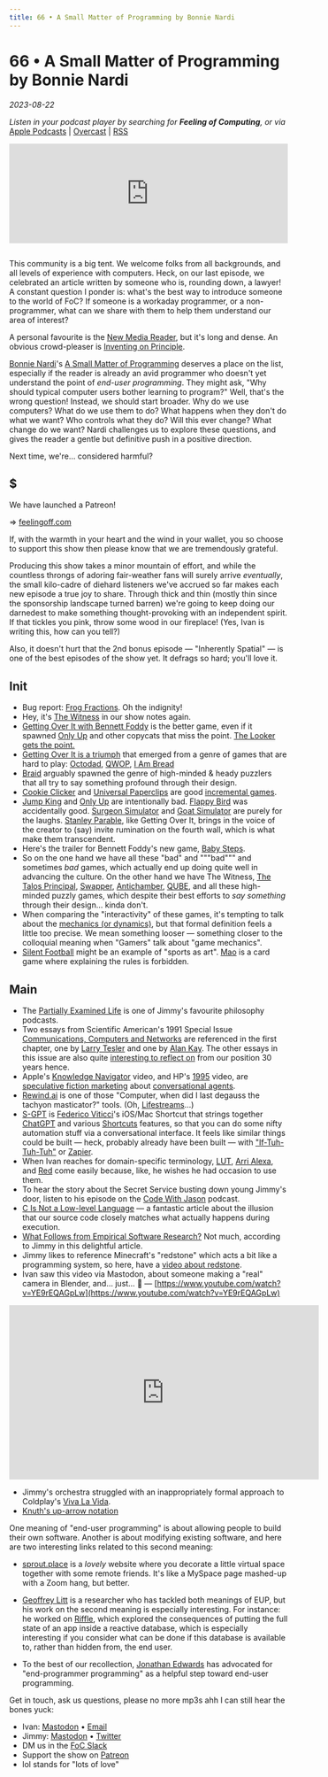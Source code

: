 ```yaml
---
title: 66 • A Small Matter of Programming by Bonnie Nardi
---
```


# 66 • A Small Matter of Programming by Bonnie Nardi

_2023-08-22_

_Listen in your podcast player by searching for **Feeling of Computing**, or via_ [Apple Podcasts](https://podcasts.apple.com/podcast/feeling-of-computing/id1265527976) \| [Overcast](https://overcast.fm/itunes1265527976) \| [RSS](https://omny.fm/shows/future-of-coding/playlists/podcast.rss)

<iframe src="https://omny.fm/shows/future-of-coding/a-small-matter-of-programming-by-bonnie-nardi/embed" width="100%" height="180" frameborder="0" style="margin-bottom: 1em"></iframe>

This community is a big tent. We welcome folks from all backgrounds, and all levels of experience with computers. Heck, on our last episode, we celebrated an article written by someone who is, rounding down, a lawyer! A constant question I ponder is: what's the best way to introduce someone to the world of FoC? If someone is a workaday programmer, or a non-programmer, what can we share with them to help them understand our area of interest?

A personal favourite is the [New Media Reader](https://mitpress.mit.edu/9780262232272/), but it's long and dense. An obvious crowd-pleaser is [Inventing on Principle](https://www.youtube.com/watch?v=PUv66718DII).

[Bonnie Nardi](https://en.wikipedia.org/wiki/Bonnie_Nardi)'s [A Small Matter of Programming](https://mitpress.mit.edu/9780262292368/a-small-matter-of-programming/) deserves a place on the list, especially if the reader is already an avid programmer who doesn't yet understand the point of _end-user programming_. They might ask, "Why should typical computer users bother learning to program?" Well, that's the wrong question! Instead, we should start broader. Why do we use computers? What do we use them to do? What happens when they don't do what we want? Who controls what they do? Will this ever change? What change do we want? Nardi challenges us to explore these questions, and gives the reader a gentle but definitive push in a positive direction.

Next time, we're… considered harmful?

## $

We have launched a Patreon!

=> [feelingoff.com](https://feelingoff.com)

If, with the warmth in your heart and the wind in your wallet, you so choose to support this show then please know that we are tremendously grateful.

Producing this show takes a minor mountain of effort, and while the countless throngs of adoring fair-weather fans will surely arrive _eventually_, the small kilo-cadre of diehard listeners we've accrued so far makes each new episode a true joy to share. Through thick and thin (mostly thin since the sponsorship landscape turned barren) we're going to keep doing our darnedest to make something thought-provoking with an independent spirit. If that tickles you pink, throw some wood in our fireplace! (Yes, Ivan is writing this, how can you tell?)

Also, it doesn't hurt that the 2nd bonus episode — "Inherently Spatial" — is one of the best episodes of the show yet. It defrags so hard; you'll love it.

## Init

- Bug report: [Frog Fractions](https://store.steampowered.com/app/1194840/Frog_Fractions_Game_of_the_Decade_Edition/). Oh the indignity!
- Hey, it's [The Witness](https://www.youtube.com/watch?v=T9AtV8FIzFI) in our show notes again.
- [Getting Over It with Bennett Foddy](https://en.wikipedia.org/wiki/Getting_Over_It_with_Bennett_Foddy) is the better game, even if it spawned [Only Up](https://www.youtube.com/watch?v=EVHF-vSK3wY) and other copycats that miss the point. [The Looker gets the point.](https://www.youtube.com/watch?v=oWHEmg7f8Lw)
- [Getting Over It is a triumph](https://youtu.be/DYjbCJXxWLg?t=473) that emerged from a genre of games that are hard to play: [Octodad](https://www.youtube.com/watch?v=QbjqsMqJZ6M&t=14s), [QWOP](https://www.youtube.com/watch?v=EmcMG4uxiHk), [I Am Bread](https://youtu.be/RjJjUu0WjFg?t=77)
- [Braid](https://store.steampowered.com/app/26800/Braid/) arguably spawned the genre of high-minded & heady puzzlers that all try to say something profound through their design.
- [Cookie Clicker](https://orteil.dashnet.org/cookieclicker/) and [Universal Paperclips](https://www.decisionproblem.com/paperclips/) are good [incremental games](https://en.wikipedia.org/wiki/Incremental_game).
- [Jump King](https://en.wikipedia.org/wiki/Jump_King) and [Only Up](https://en.wikipedia.org/wiki/Only_Up!) are intentionally bad. [Flappy Bird](https://en.wikipedia.org/wiki/Flappy_Bird) was accidentally good. [Surgeon Simulator](https://store.steampowered.com/app/233720/Surgeon_Simulator/) and [Goat Simulator](https://store.steampowered.com/app/265930/Goat_Simulator/) are purely for the laughs. [Stanley Parable](https://store.steampowered.com/app/1703340/The_Stanley_Parable_Ultra_Deluxe/), like Getting Over It, brings in the voice of the creator to (say) invite rumination on the fourth wall, which is what make them transcendent.
- Here's the trailer for Bennett Foddy's new game, [Baby Steps](https://www.youtube.com/watch?v=XBaOE-FpIBw).
- So on the one hand we have all these "bad" and """bad""" and sometimes _bad_ games, which actually end up doing quite well in advancing the culture. On the other hand we have The Witness, [The Talos Principal](https://store.steampowered.com/app/257510/The_Talos_Principle/), [Swapper](https://store.steampowered.com/app/231160/The_Swapper/), [Antichamber](https://store.steampowered.com/app/219890/Antichamber/), [QUBE](https://store.steampowered.com/app/1564220/QUBE_10th_Anniversary/), and all these high-minded puzzly games, which despite their best efforts to _say something_ through their design… kinda don't.
- When comparing the "interactivity" of these games, it's tempting to talk about the [mechanics (or dynamics)](https://en.wikipedia.org/wiki/MDA_framework), but that formal definition feels a little too precise. We mean something looser — something closer to the colloquial meaning when "Gamers" talk about "game mechanics".
- [Silent Football](https://www.reddit.com/r/silentfootball/comments/rro8r2/the_rules_of_silent_football/) might be an example of "sports as art". [Mao](<https://en.wikipedia.org/wiki/Mao_(card_game)>) is a card game where explaining the rules is forbidden.

## Main

- The [Partially Examined Life](https://partiallyexaminedlife.com) is one of Jimmy's favourite philosophy podcasts.
- Two essays from Scientific American's 1991 Special Issue [Communications, Computers and Networks](https://archive.org/details/communicationsco0000unse_p4x1/page/n3/mode/2up) are referenced in the first chapter, one by [Larry Tesler](https://en.wikipedia.org/wiki/Larry_Tesler) and one by [Alan Kay](https://en.wikipedia.org/wiki/Alan_Kay). The other essays in this issue are also quite [interesting to reflect on](https://feelingofcomputing.slack.com/archives/C5U3SEW6A/p1688074700726099) from our position 30 years hence.
- Apple's [Knowledge Navigator](https://www.youtube.com/watch?v=8mLqJNDWx-8) video, and HP's [1995](https://www.youtube.com/watch?v=pPKX5iuBvZg) video, are [speculative fiction marketing](http://worrydream.com/ABriefRantOnTheFutureOfInteractionDesign/) about [conversational agents](https://en.wikipedia.org/wiki/Dialogue_system).
- [Rewind.ai](https://www.rewind.ai) is one of those "Computer, when did I last degauss the tachyon masticator?" tools. (Oh, [Lifestreams](http://cs-www.cs.yale.edu/homes/freeman/lifestreams.html)…)
- [S-GPT](https://www.macstories.net/ios/introducing-s-gpt-a-shortcut-to-connect-openais-chatgpt-with-native-features-of-apples-operating-systems/) is [Federico Viticci](http://ticci.org)'s iOS/Mac Shortcut that strings together [ChatGPT](https://en.wikipedia.org/wiki/ChatGPT) and various [Shortcuts](<https://en.wikipedia.org/wiki/Shortcuts_(app)>) features, so that you can do some nifty automation stuff via a conversational interface. It feels like similar things could be built — heck, probably already have been built — with ["If-Tuh-Tuh-Tuh"](https://ifttt.com) or [Zapier](https://zapier.com).
- When Ivan reaches for domain-specific terminology, [LUT](https://en.wikipedia.org/wiki/3D_lookup_table), [Arri Alexa](https://en.wikipedia.org/wiki/Arri_Alexa), and [Red](https://en.wikipedia.org/wiki/Red_Digital_Cinema) come easily because, like, he wishes he had occasion to use them.
- To hear the story about the Secret Service busting down young Jimmy's door, listen to his episode on the [Code With Jason](https://www.codewithjason.com/podcast/13032809-186-jimmy-miller/) podcast.
- [C Is Not a Low-level Language](https://queue.acm.org/detail.cfm?id=3212479) — a fantastic article about the illusion that our source code closely matches what actually happens during execution.
- [What Follows from Empirical Software Research?](https://jimmyhmiller.github.io/empirical) Not much, according to Jimmy in this delightful article.
- Jimmy likes to reference Minecraft's "redstone" which acts a bit like a programming system, so here, have a [video about redstone](https://www.youtube.com/watch?v=ooL9nVQA6qU).
- Ivan saw this video via Mastodon, about someone making a "real" camera in Blender, and… just… 🤯 — [https://www.youtube.com/watch?v=YE9rEQAGpLw](https://www.youtube.com/watch?v=YE9rEQAGpLw)

<iframe width="560" height="315" src="https://www.youtube-nocookie.com/embed/YE9rEQAGpLw" frameborder="0" allow="autoplay; encrypted-media; picture-in-picture" allowfullscreen></iframe>

- Jimmy's orchestra struggled with an inappropriately formal approach to Coldplay's [Viva La Vida](https://www.youtube.com/watch?v=dvgZkm1xWPE).
- [Knuth's up-arrow notation](https://en.wikipedia.org/wiki/Knuth%27s_up-arrow_notation)

One meaning of "end-user programming" is about allowing people to build their own software. Another is about modifying existing software, and here are two interesting links related to this second meaning:

- [sprout.place](https://sprout.place) is a _lovely_ website where you decorate a little virtual space together with some remote friends. It's like a MySpace page mashed-up with a Zoom hang, but better.
- [Geoffrey Litt](https://www.geoffreylitt.com) is a researcher who has tackled both meanings of EUP, but his work on the second meaning is especially interesting. For instance: he worked on [Riffle](https://riffle.systems/essays/prelude/), which explored the consequences of putting the full state of an app inside a reactive database, which is especially interesting if you consider what can be done if this database is available to, rather than hidden from, the end user.

- To the best of our recollection, [Jonathan Edwards](https://www.subtext-lang.org/AboutMe.htm) has advocated for "end-programmer programming" as a helpful step toward end-user programming.

Get in touch, ask us questions, please no more mp3s ahh I can still hear the bones yuck:

- Ivan: [Mastodon](https://mastodon.social/@spiralganglion) • [Email](mailto:hello@feelingof.com?subject=Question%20from%20an%20FoC%20Listener)
- Jimmy: [Mastodon](https://hachyderm.io/@jimmyhmiller) • [Twitter](https://twitter.com/jimmyhmiller)
- DM us in the [FoC Slack](/community)
- Support the show on [Patreon](http://feelingoff.com)
- lol stands for "lots of love"
